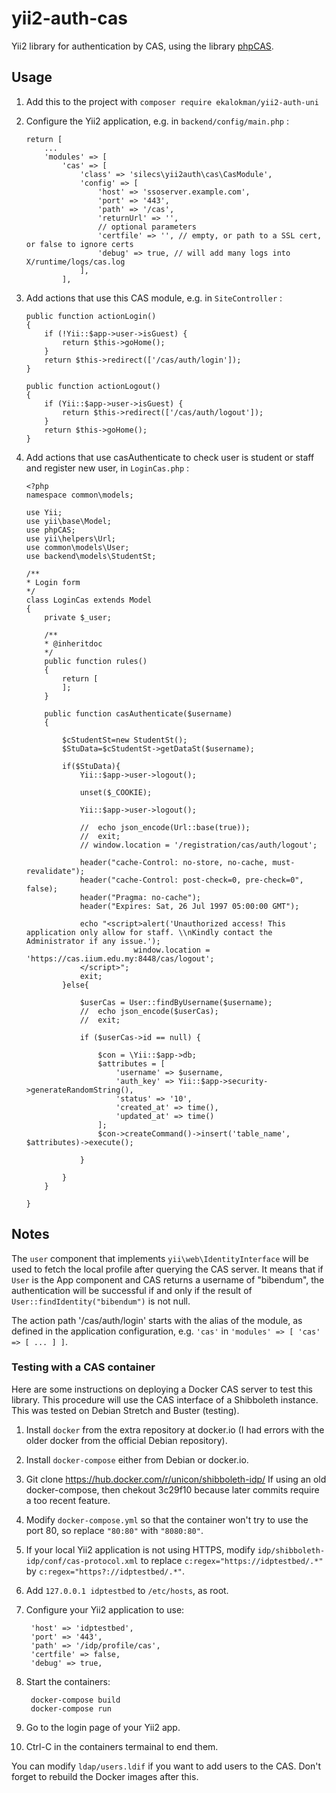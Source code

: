 yii2-auth-cas
=============

Yii2 library for authentication by CAS,
using the library [phpCAS](https://github.com/apereo/phpCAS).

Usage
-----

1. Add this to the project with `composer require ekalokman/yii2-auth-uni`

2. Configure the Yii2 application, e.g. in `backend/config/main.php` :

    ```
    return [
        ...
        'modules' => [
            'cas' => [
                'class' => 'silecs\yii2auth\cas\CasModule',
                'config' => [
                    'host' => 'ssoserver.example.com',
                    'port' => '443',
                    'path' => '/cas',
                    'returnUrl' => '',
                    // optional parameters
                    'certfile' => '', // empty, or path to a SSL cert, or false to ignore certs
                    'debug' => true, // will add many logs into X/runtime/logs/cas.log
                ],
            ],
    ```

3. Add actions that use this CAS module, e.g. in `SiteController` :

    ```
    public function actionLogin()
    {
        if (!Yii::$app->user->isGuest) {
            return $this->goHome();
        }
        return $this->redirect(['/cas/auth/login']);
    }

    public function actionLogout()
    {
        if (Yii::$app->user->isGuest) {
            return $this->redirect(['/cas/auth/logout']);
        }
        return $this->goHome();
    }
    ```

3. Add actions that use casAuthenticate to check user is student or staff and register new user, in `LoginCas.php` :

    ```
    <?php
    namespace common\models;

    use Yii;
    use yii\base\Model;
    use phpCAS;
    use yii\helpers\Url;
    use common\models\User;
    use backend\models\StudentSt;

    /**
    * Login form
    */
    class LoginCas extends Model
    {
        private $_user;

        /**
        * @inheritdoc
        */
        public function rules()
        {
            return [
            ];
        }
        
        public function casAuthenticate($username)
        {

            $cStudentSt=new StudentSt();
            $StuData=$cStudentSt->getDataSt($username);
            
            if($StuData){
                Yii::$app->user->logout();

                unset($_COOKIE);

                Yii::$app->user->logout();

                //  echo json_encode(Url::base(true));
                //  exit;
                // window.location = '/registration/cas/auth/logout';

                header("cache-Control: no-store, no-cache, must-revalidate");
                header("cache-Control: post-check=0, pre-check=0", false);
                header("Pragma: no-cache");
                header("Expires: Sat, 26 Jul 1997 05:00:00 GMT");
            
                echo "<script>alert('Unauthorized access! This application only allow for staff. \\nKindly contact the Administrator if any issue.');
                            window.location = 'https://cas.iium.edu.my:8448/cas/logout';
                </script>";
                exit;
            }else{

                $userCas = User::findByUsername($username);
                //  echo json_encode($userCas);
                //  exit;

                if ($userCas->id == null) {

                    $con = \Yii::$app->db;
                    $attributes = [
                        'username' => $username,
                        'auth_key' => Yii::$app->security->generateRandomString(),
                        'status' => '10',
                        'created_at' => time(),
                        'updated_at' => time()
                    ];
                    $con->createCommand()->insert('table_name', $attributes)->execute();

                }

            }
        }

    }

    ```


Notes
-----

The `user` component that implements `yii\web\IdentityInterface`
will be used to fetch the local profile after querying the CAS server.
It means that if `User` is the App component and CAS returns a username of "bibendum",
the authentication will be successful if and only if
the result of `User::findIdentity("bibendum")` is not null.

The action path '/cas/auth/login' starts with the alias of the module,
as defined in the application configuration, e.g.
`'cas'` in `'modules' => [ 'cas' => [ ... ] ]`.


### Testing with a CAS container

Here are some instructions on deploying a Docker CAS server
to test this library.
This procedure will use the CAS interface of a Shibboleth instance.
This was tested on Debian Stretch and Buster (testing).

1. Install `docker` from the extra repository at docker.io
   (I had errors with the older docker from the official Debian repository).

2. Install `docker-compose` either from Debian or docker.io.

3. Git clone https://hub.docker.com/r/unicon/shibboleth-idp/
   If using an old docker-compose, then chekout 3c29f10
   because later commits require a too recent feature.

4. Modify `docker-compose.yml` so that the container won't try to use the port 80,
   so replace `"80:80"` with `"8080:80"`.

5. If your local Yii2 application is not using HTTPS,
   modify `idp/shibboleth-idp/conf/cas-protocol.xml`
   to replace `c:regex="https://idptestbed/.*"` by `c:regex="https?://idptestbed/.*"`.

6. Add `127.0.0.1 idptestbed` to `/etc/hosts`, as root.

7. Configure your Yii2 application to use:

        'host' => 'idptestbed',
        'port' => '443',
        'path' => '/idp/profile/cas',
        'certfile' => false,
        'debug' => true,

8. Start the containers:

        docker-compose build
        docker-compose run

9. Go to the login page of your Yii2 app.

10. Ctrl-C in the containers termainal to end them.

You can modify `ldap/users.ldif` if you want to add users to the CAS.
Don't forget to rebuild the Docker images after this.
